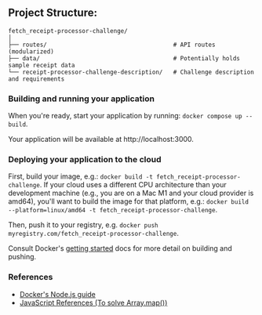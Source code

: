 ## Project Structure:

```
fetch_receipt-processor-challenge/
│
├── routes/                                    # API routes (modularized)
├── data/                                      # Potentially holds sample receipt data
└── receipt-processor-challenge-description/   # Challenge description and requirements
```

### Building and running your application

When you're ready, start your application by running:
`docker compose up --build`.

Your application will be available at http://localhost:3000.

### Deploying your application to the cloud

First, build your image, e.g.: `docker build -t fetch_receipt-processor-challenge`.
If your cloud uses a different CPU architecture than your development
machine (e.g., you are on a Mac M1 and your cloud provider is amd64),
you'll want to build the image for that platform, e.g.:
`docker build --platform=linux/amd64 -t fetch_receipt-processor-challenge`.

Then, push it to your registry, e.g. `docker push myregistry.com/fetch_receipt-processor-challenge`.

Consult Docker's [getting started](https://docs.docker.com/go/get-started-sharing/)
docs for more detail on building and pushing.

### References

* [Docker's Node.js guide](https://docs.docker.com/language/nodejs/)
* [JavaScript References (To solve Array.map())](https://developer.mozilla.org/en-US/docs/Web/JavaScript/Reference/Global_Objects/Array/map#using_parseint_with_map)